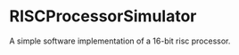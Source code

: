 RISCProcessorSimulator
======================

A simple software implementation of a 16-bit risc processor.
